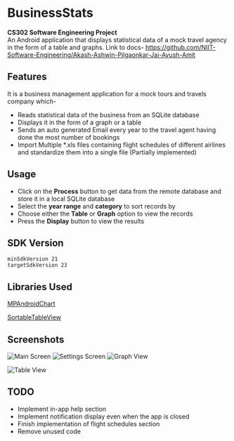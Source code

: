 # BusinessStats
<strong>CS302 Software Engineering Project</strong><br>
An Android application that displays statistical data of a mock travel agency in the form of a table and graphs.
Link to docs- https://github.com/NIIT-Software-Engineering/Akash-Ashwin-Pilgaonkar-Jai-Ayush-Amit

## Features
It is a business management application for a mock tours and travels company which-
* Reads statistical data of the business from an SQLite database
* Displays it in the form of a graph or a table
* Sends an auto generated Email every year to the travel agent having done the most number of bookings
* Import Multiple *.xls files containing flight schedules of different airlines and standardize them into a single file (Partially implemented)

## Usage
* Click on the **Process** button to get data from the remote database and store it in a local SQLite database
* Select the **year range** and **category** to sort records by
* Choose either the **Table** or **Graph** option to view the records
* Press the **Display** button to view the results

## SDK Version
```
minSdkVersion 21
targetSdkVersion 23
```
## Libraries Used
[MPAndroidChart](https://github.com/PhilJay/MPAndroidChart)

[SortableTableView](https://github.com/ISchwarz23/SortableTableView)

## Screenshots
![Main Screen](https://cloud.githubusercontent.com/assets/13731530/25041974/e990ce08-2131-11e7-9376-4b989b242a19.jpg)
![Settings Screen](https://cloud.githubusercontent.com/assets/13731530/25041973/e9885a5c-2131-11e7-9ebb-3239ba2cca0b.jpg)
![Graph View](https://cloud.githubusercontent.com/assets/13731530/25042075/c7c5e7ee-2132-11e7-9a39-f65e143f3a76.jpg)

![Table View](https://cloud.githubusercontent.com/assets/13731530/25041972/e9841014-2131-11e7-976c-dce0fe655ec9.jpg)

## TODO
* Implement in-app help section
* Implement notification display even when the app is closed
* Finish implementation of flight schedules section
* Remove unused code
